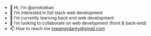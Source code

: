 - 👋 Hi, I’m @smokieban
- 👀 I’m interested in full stack web development
- 🌱 I’m currently learning back end web development
- 💞️ I’m looking to collaborate on web development (front & back-end)
- 📫 How to reach me mwangydanty@gmail.com

<!---
smokieban/smokieban is a ✨ special ✨ repository because its `README.md` (this file) appears on your GitHub profile.
You can click the Preview link to take a look at your changes.
--->
